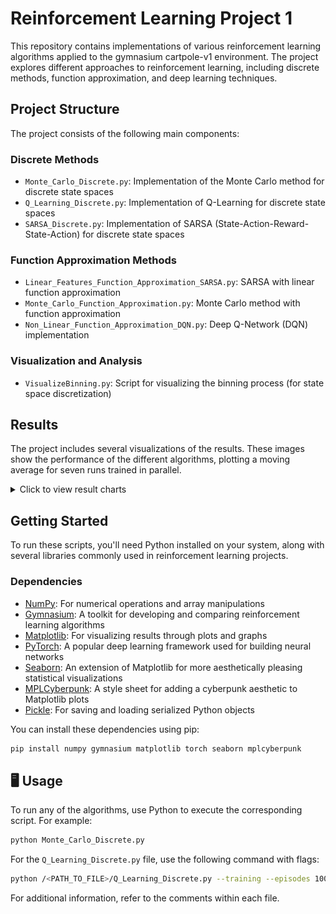 #  Reinforcement Learning Project 1


This repository contains implementations of various reinforcement learning algorithms applied to the gymnasium cartpole-v1 environment. The project explores different approaches to reinforcement learning, including discrete methods, function approximation, and deep learning techniques.

##  Project Structure

The project consists of the following main components:

###  Discrete Methods

- `Monte_Carlo_Discrete.py`: Implementation of the Monte Carlo method for discrete state spaces
- `Q_Learning_Discrete.py`: Implementation of Q-Learning for discrete state spaces
- `SARSA_Discrete.py`: Implementation of SARSA (State-Action-Reward-State-Action) for discrete state spaces

###  Function Approximation Methods

- `Linear_Features_Function_Approximation_SARSA.py`: SARSA with linear function approximation
- `Monte_Carlo_Function_Approximation.py`: Monte Carlo method with function approximation
- `Non_Linear_Function_Approximation_DQN.py`: Deep Q-Network (DQN) implementation

###  Visualization and Analysis

- `VisualizeBinning.py`: Script for visualizing the binning process (for state space discretization)

##  Results

The project includes several visualizations of the results. These images show the performance of the different algorithms, plotting a moving average for seven runs trained in parallel.

<details>
<summary>Click to view result charts</summary>

### Monte Carlo Discrete
![Monte Carlo Discrete Average Rewards](Monte_Carlo_Discrete_Average_Rewards.png)

### Monte Carlo with Function Approximation
![Monte Carlo with Function Approximation Average Rewards](Monte_Carlo_with_Function_Approximation_Average_Rewards_.png)

### Non-Linear Function Approximation (DQN)
![Non Linear Function Approximation DQN Average Rewards](Non_Linear_Function_Approximation_DQN_Average_Rewards.png)

### Q-Learning Discrete
![Q-Learning Discrete Average Rewards (Multiple Runs)](Q_Learning_Discrete_Average_Rewards_Multiple_Runs.png)

### SARSA Discrete
![SARSA Discrete Average Rewards](SARSA_Discrete_Average_Rewards.png)

### Linear Features Function Approximation SARSA
![Linear Features Function Approximation SARSA Average Rewards](Linear_Features_Function_Approximation_SARSA_Average_Rewards.png)

### Visualize Binning
![Visualize Binning](Visualize_Binning.png)

</details>

##  Getting Started

To run these scripts, you'll need Python installed on your system, along with several libraries commonly used in reinforcement learning projects.

###  Dependencies

- [NumPy](https://numpy.org/): For numerical operations and array manipulations
- [Gymnasium](https://gymnasium.farama.org/): A toolkit for developing and comparing reinforcement learning algorithms
- [Matplotlib](https://matplotlib.org/): For visualizing results through plots and graphs
- [PyTorch](https://pytorch.org/): A popular deep learning framework used for building neural networks
- [Seaborn](https://seaborn.pydata.org/): An extension of Matplotlib for more aesthetically pleasing statistical visualizations
- [MPLCyberpunk](https://github.com/dhaitz/mplcyberpunk): A style sheet for adding a cyberpunk aesthetic to Matplotlib plots
- [Pickle](https://docs.python.org/3/library/pickle.html): For saving and loading serialized Python objects

You can install these dependencies using pip:

```bash
pip install numpy gymnasium matplotlib torch seaborn mplcyberpunk
```

## 🖥 Usage

To run any of the algorithms, use Python to execute the corresponding script. For example:

```bash
python Monte_Carlo_Discrete.py
```

For the `Q_Learning_Discrete.py` file, use the following command with flags:

```bash
python /<PATH_TO_FILE>/Q_Learning_Discrete.py --training --episodes 100000 --density_strength .4 --plot --runs 7
```

For additional information, refer to the comments within each file.

